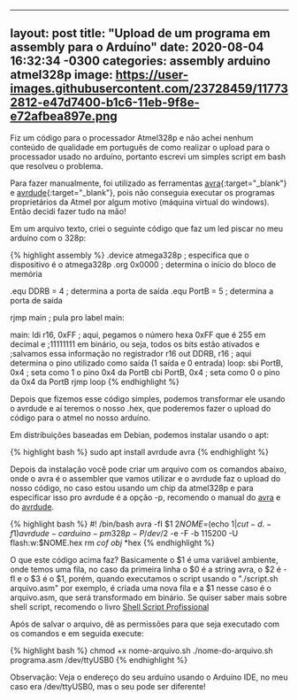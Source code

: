
---
layout: post
title:  "Upload de um programa em assembly para o Arduíno"
date:   2020-08-04 16:32:34 -0300
categories: assembly arduino atmel328p
image: https://user-images.githubusercontent.com/23728459/117732812-e47d7400-b1c6-11eb-9f8e-e72afbea897e.png
---

Fiz um código para o processador Atmel328p e não achei nenhum conteúdo de qualidade em português de como realizar o upload para o processador usado no arduíno, portanto escrevi um simples script em bash que resolveu o problema.

Para fazer manualmente, foi utilizado as ferramentas [avra]{:target="\_blank"} e [avrdude]{:target="\_blank"},
pois não conseguia executar os programas proprietários da Atmel por algum motivo (máquina virtual do windows).
Então decidi fazer tudo na mão!

Em um arquivo texto, criei o seguinte código que faz um led piscar no meu arduíno com o 328p:

{% highlight assembly %}
.device atmega328p ; especifica que o dispositivo é o atmega328p
.org 0x0000 ; determina o início do bloco de memória

.equ DDRB = 4 ; determina a porta de saída
.equ PortB = 5 ; determina a porta de saída

rjmp main ; pula pro label main:
 
main:
ldi r16, 0xFF ; aqui, pegamos o número hexa 0xFF que é 255 em decimal e
;11111111 em binário, ou seja, todos os bits estão ativados e
;salvamos essa informação no registrador r16
out DDRB, r16 ; aqui determina o pino utilizado como saída (1 saída e 0 entrada)
loop:
sbi PortB, 0x4 ; seta como 1 o pino 0x4 da PortB
cbi PortB, 0x4 ; seta como 0 o pino da 0x4 da PortB
rjmp loop
{% endhighlight %}

Depois que fizemos esse código simples, podemos transformar ele usando o avrdude e aí teremos o nosso .hex, que poderemos fazer o upload do código para o atmel no nosso arduíno.

Em distribuições baseadas em Debian, podemos instalar usando o apt:

{% highlight bash %}
sudo apt install avrdude avra
{% endhighlight %}

Depois da instalação você pode criar um arquivo com os comandos abaixo, onde o avra é o assembler que vamos utilizar e o avrdude faz o upload do nosso código, no caso estou usando um chip da atmel328p e para especificar isso pro avrdude é a opção -p, recomendo o manual do [avra] e do [avrdude].

{% highlight bash %}
#! /bin/bash
avra -fI $1 $2
NOME=$(echo $1 | cut -d . -f 1)
avrdude -c arduino -p m328p -P /dev/$2 -e -F -b 115200 -U flash:w:$NOME.hex
rm *cof* *obj* *hex
{% endhighlight %}

O que este código acima faz? Basicamente o $1 é uma variável ambiente, onde temos uma fila, no caso da primeira linha o $0 é a string avra, o $2 é -fI e o $3 é o $1, porém, quando executamos o script usando o "./script.sh arquivo.asm" por exemplo, é criada uma nova fila e a $1 nesse caso é o arquivo.asm, que será transformado em binário. Se quiser saber mais sobre shell script, recomendo o livro [Shell Script Profissional]

Após de salvar o arquivo, dê as permissões para que seja executado com os comandos e em seguida execute:

{% highlight bash %}
chmod +x nome-arquivo.sh
./nome-do-arquivo.sh programa.asm /dev/ttyUSB0
{% endhighlight %}

Observação: Veja o endereço do seu arduíno usando o Arduíno IDE, no meu caso era /dev/ttyUSB0, mas o seu pode ser diferente!




[avrdude]: https://linux.die.net/man/1/avrdude
[avra]: https://linux.die.net/man/1/avrdude
[Shell Script Profissional]: https://s3.novatec.com.br/capitulos/capitulo-9788575221525.pdf

